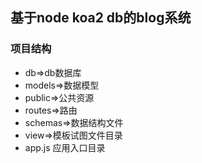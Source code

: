 ## 基于node koa2 db的blog系统

### 项目结构

* db=>db数据库
* models=>数据模型
* public=>公共资源
* routes=>路由
* schemas=>数据结构文件
* view=>模板试图文件目录
* app.js 应用入口目录